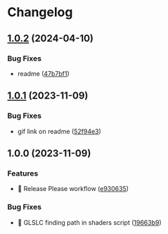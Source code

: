 # Changelog

## [1.0.2](https://github.com/60-de-QI/VulQIan/compare/v1.0.1...v1.0.2) (2024-04-10)


### Bug Fixes

* readme ([47b7bf1](https://github.com/60-de-QI/VulQIan/commit/47b7bf10ae0f4920fd258e7c9eaa8cc1f88b82ed))

## [1.0.1](https://github.com/60-de-QI/VulQIan/compare/v1.0.0...v1.0.1) (2023-11-09)


### Bug Fixes

* gif link on readme ([52f94e3](https://github.com/60-de-QI/VulQIan/commit/52f94e3d7f0598306f05ee4a95a4d68db443e534))

## 1.0.0 (2023-11-09)


### Features

* 🎸 Release Please workflow ([e930635](https://github.com/60-de-QI/VulQIan/commit/e9306354bf38abec116a17e402f11a99a2371fbe))


### Bug Fixes

* 🐛 GLSLC finding path in shaders script ([19663b9](https://github.com/60-de-QI/VulQIan/commit/19663b9080b6c1d540ec5f9213f47a1e77da82dc))
